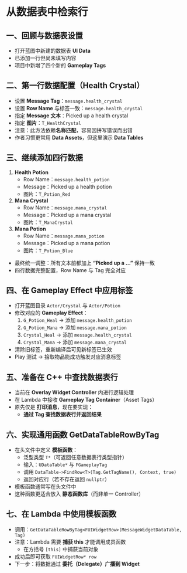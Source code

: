 # 从数据表中检索行

## 一、回顾与数据表设置

- 打开蓝图中新建的数据表 **UI Data**
- 已添加一行但尚未填写内容
- 项目中新增了四个新的 **Gameplay Tags**

## 二、第一行数据配置（Health Crystal）

- 设置 **Message Tag**：`message.health_crystal`
- 设置 **Row Name** 与标签一致：`message.health_crystal`
- 指定 **Message 文本**：Picked up a health crystal
- 指定 **图片**：`T_HealthCrystal`
- 注意：此方法依赖**名称匹配**，容易因拼写错误而出错
- 作者习惯更常用 **Data Assets**，但这里演示 **Data Tables**

## 三、继续添加四行数据

1. **Health Potion**
   - Row Name：`message.health_potion`
   - Message：Picked up a health potion
   - 图片：`T_Potion_Red`
2. **Mana Crystal**
   - Row Name：`message.mana_crystal`
   - Message：Picked up a mana crystal
   - 图片：`T_ManaCrystal`
3. **Mana Potion**
   - Row Name：`message.mana_potion`
   - Message：Picked up a mana potion
   - 图片：`T_Potion_Blue`

- 最终统一调整：所有文本前都加上 **“Picked up a …”** 保持一致
- 四行数据完整配置，Row Name 与 Tag 完全对应

## 四、在 Gameplay Effect 中应用标签

- 打开蓝图目录 `Actor/Crystal` 与 `Actor/Potion`
- 修改对应的 **Gameplay Effect**：
  1. `G_Potion_Heal` → 添加 `message.health_potion`
  2. `G_Potion_Mana` → 添加 `message.mana_potion`
  3. `Crystal_Heal` → 添加 `message.health_crystal`
  4. `Crystal_Mana` → 添加 `message.mana_crystal`
- 清除旧标签，重新编译后可见新标签已生效
- Play 测试 → 拾取物品能成功触发对应消息标签

## 五、准备在 C++ 中查找数据表行

- 当前在 **Overlay Widget Controller** 内进行逻辑处理
- 在 Lambda 中接收 **Gameplay Tag Container**（Asset Tags）
- 原先仅是 **打印消息**，现在要实现：
  - **通过 Tag 查找数据表行并返回结果**

## 六、实现通用函数 GetDataTableRowByTag

- 在头文件中定义 **模板函数**：
  - 泛型类型 `T*`（可返回任意数据表行类型指针）
  - 输入：`UDataTable*` 与 `FGameplayTag`
  - 调用 `DataTable->FindRow<T>(Tag.GetTagName(), Context, true)`
  - 返回对应行（若不存在返回 `nullptr`）
- 模板函数通常写在头文件中
- 这种函数更适合放入 **静态函数库**（而非单一 Controller）

## 七、在 Lambda 中使用模板函数

- 调用：`GetDataTableRowByTag<FUIWidgetRow>(MessageWidgetDataTable, Tag)`
- 注意：Lambda 需要 **捕获 this** 才能调用成员函数
  - 在方括号 `[this]` 中捕获当前对象
- 成功后即可获取 `FUIWidgetRow* row`
- 下一步：将数据通过 **委托（Delegate）广播到 Widget**


